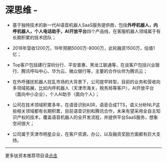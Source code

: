 # 深思维 - 

- 基于独特技术的新一代AI语音机器人SaaS服务提供商，包括**外呼机器人，内呼机器人，个人电话助手，AI开放平台**四个产品线，在客服机器人领域属于有长期积累的技术团队；

- 2018年营收1200万，19年预期5000万-8000万，此轮融资1500万，估值1亿；

- Top客户包括建行深圳分行、平安普惠、黑龙江联通等，在谈客户包括兴业银行、腾讯呼叫中心、华为云、微众银行等，主要的合作伙伴为腾讯云；

- 在外呼骚扰机器人扰乱市场的大背景下，公司提早转型，目前的业务和营收向多领域拓展，比如内呼机器人（天津市海关，税务局等客户），AI开放平台（面向中小企业），个人AI助手（面向个人）；

- 公司在技术领域积累多年，在语音识别ASR，语音合成TTS，语义分析NLP这些相关领域都有长期积累，目前语音识别和腾讯合作，未来有望采用全自主知识产权的技术，覆盖语音机器人的全开发流程，并提供平台SaaS服务，想象空间很大；

- 公司属于天津市明星企业，在客户资源，办公，以及融资奖励方面都有巨大支持。

---
更多钛资本推荐项目请[点击](./README.md)
